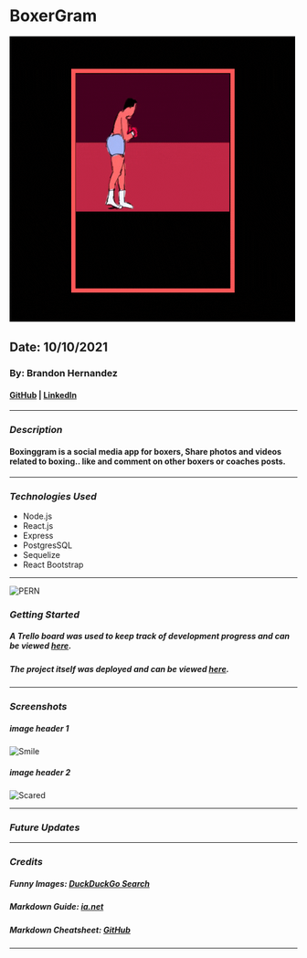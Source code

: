 # BoxerGram
![Boxinggram](/images/Boxergram.gif)
## Date: 10/10/2021

### By: Brandon Hernandez

####   [GitHub](https://github.com/brandonhernandez123) | [LinkedIn](https://www.linkedin.com/in/brandonhdzgtz/)
***

### ***Description***
#### Boxinggram is a social media app for boxers, Share photos and videos related to boxing.. like and comment on other boxers or coaches posts.
***

### ***Technologies Used***
* Node.js
* React.js
* Express
* PostgresSQL
* Sequelize
* React Bootstrap
***
![PERN](https://repository-images.githubusercontent.com/141744474/1ce68080-769e-11ea-8f62-d743905db95e)

### ***Getting Started***


##### A Trello board was used to keep track of development progress and can be viewed [here](URL).
##### The project itself was deployed and can be viewed [here](URL).
***

### ***Screenshots***

##### image header 1
![Smile]()

##### image header 2
![Scared]()
***

### ***Future Updates***


***

### ***Credits***

##### Funny Images: [DuckDuckGo Search]()

##### Markdown Guide: [ia.net]()

##### Markdown Cheatsheet: [GitHub]()
***